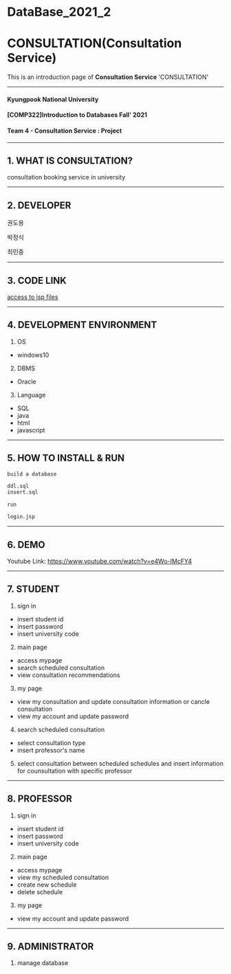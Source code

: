 # DataBase_2021_2

# CONSULTATION(Consultation Service)
This is an introduction page of **Consultation Service** 'CONSULTATION'

------------
#### Kyungpook National University
#### [COMP322]Introduction to Databases Fall' 2021
#### Team 4 - Consultation Service : Project

------------
## 1. WHAT IS CONSULTATION?
consultation booking service in university

------------
## 2. DEVELOPER

권도용

박정식

최민중

------------
## 3. CODE LINK
[access to jsp files](https://github.com/JeongSikPark1998/DataBase_2021/tree/main/TEAM4/src/main/webapp)

------------
## 4. DEVELOPMENT ENVIRONMENT
1. OS
- windows10
2. DBMS
- Oracle
3. Language
- SQL
- java
- html
- javascript

------------
## 5. HOW TO INSTALL & RUN
`build a database`
```bash
ddl.sql
insert.sql
```
`run`
```bash
login.jsp
```

------------
## 6. DEMO
Youtube Link: https://www.youtube.com/watch?v=e4Wo-IMcFY4

------------
## 7. STUDENT
1. sign in
 - insert student id
 - insert password
 - insert university code
2. main page
 - access mypage
 - search scheduled consultation
 - view consultation recommendations
3. my page
 - view my consultation and update consultation information or cancle consultation
 - view my account and update password
4. search scheduled consultation
 - select consultation type
 - insert professor's name
5. select consultation between scheduled schedules and insert information for counsultation with specific professor
 
------------
## 8. PROFESSOR
1. sign in
 - insert student id
 - insert password
 - insert university code
2. main page
 - access mypage
 - view my scheduled consultation
 - create new schedule
 - delete schedule
3. my page
 - view my account and update password

------------
## 9. ADMINISTRATOR
1. manage database
